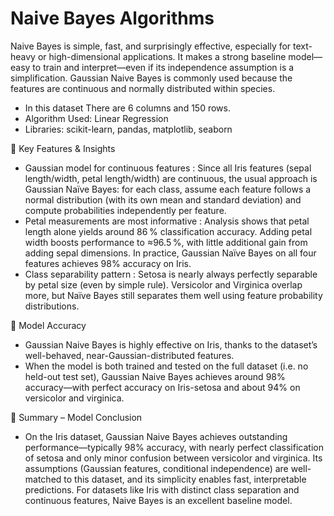 # Naive Bayes Algorithms

Naive Bayes is simple, fast, and surprisingly effective, especially for text-heavy or high-dimensional applications. It makes a strong baseline model—easy to train and interpret—even if its independence assumption is a simplification. Gaussian Naive Bayes is commonly used because the features are continuous and normally distributed within species.

* In this dataset There are 6 columns and 150 rows.
* Algorithm Used: Linear Regression
* Libraries: scikit-learn, pandas, matplotlib, seaborn

🌸 Key Features & Insights
* Gaussian model for continuous features : 
Since all Iris features (sepal length/width, petal length/width) are continuous, the usual approach is Gaussian Naïve Bayes: for each class, assume each feature follows a normal distribution (with its own mean and standard deviation) and compute probabilities independently per feature.
* Petal measurements are most informative : 
Analysis shows that petal length alone yields around 86 % classification accuracy. Adding petal width boosts performance to ≈96.5 %, with little additional gain from adding sepal dimensions. 
In practice, Gaussian Naïve Bayes on all four features achieves 98% accuracy on Iris. 
* Class separability pattern : 
Setosa is nearly always perfectly separable by petal size (even by simple rule).
Versicolor and Virginica overlap more, but Naïve Bayes still separates them well using feature probability distributions.

🧠 Model Accuracy
* Gaussian Naive Bayes is highly effective on Iris, thanks to the dataset’s well-behaved, near-Gaussian-distributed features.
* When the model is both trained and tested on the full dataset (i.e. no held-out test set), Gaussian Naive Bayes achieves around 98% accuracy—with perfect accuracy on Iris-setosa and about 94% on versicolor and virginica.

🔎 Summary – Model Conclusion 
* On the Iris dataset, Gaussian Naive Bayes achieves outstanding performance—typically 98% accuracy, with nearly perfect classification of setosa and only minor confusion between versicolor and virginica. Its assumptions (Gaussian features, conditional independence) are well-matched to this dataset, and its simplicity enables fast, interpretable predictions. For datasets like Iris with distinct class separation and continuous features, Naive Bayes is an excellent baseline model.  
